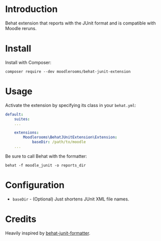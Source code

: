 # Introduction

Behat extension that reports with the JUnit format and is compatible with Moodle reruns.

# Install

Install with Composer:

    composer require --dev moodlerooms/behat-junit-extension

# Usage

Activate the extension by specifying its class in your `behat.yml`:

```yaml
default:
    suites:
    ...

    extensions:
        Moodlerooms\BehatJUnitExtension\Extension:
            baseDir: /path/to/moodle
    ...
```

Be sure to call Behat with the formatter:

    behat -f moodle_junit -o reports_dir

# Configuration

* `baseDir` - (Optional) Just shortens JUnit XML file names.

# Credits

Heavily inspired by [behat-junit-formatter](https://github.com/j-arnaiz/behat-junit-formatter).